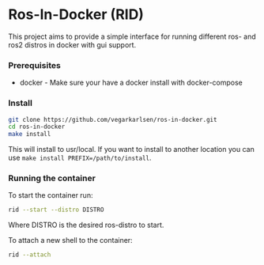 # Ros-In-Docker (RID)

<!--This project is a template for running a general ros noetic image in a docker container, with gui support. It is ment to be a quick template to easy set up a ros noetic environment for testing puposes.-->

This project aims to provide a simple interface for running different ros- and ros2 distros in docker with gui support. 

### Prerequisites
 - docker - Make sure your have a docker install with docker-compose

### Install
```bash
git clone https://github.com/vegarkarlsen/ros-in-docker.git
cd ros-in-docker
make install 
```
This will install to usr/local. If you want to install to another location you can use `make install PREFIX=/path/to/install`. 

### Running the container
To start the container run:

```bash
rid --start --distro DISTRO
```

Where DISTRO is the desired ros-distro to start. 

To attach a new shell to the container:

```bash
rid --attach
```



